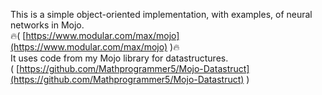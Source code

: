 This is a simple object-oriented implementation, with examples, of neural networks in Mojo.  
🔥( [https://www.modular.com/max/mojo](https://www.modular.com/max/mojo) )🔥  
It uses code from my Mojo library for datastructures.   
( [https://github.com/Mathprogrammer5/Mojo-Datastruct](https://github.com/Mathprogrammer5/Mojo-Datastruct) )
